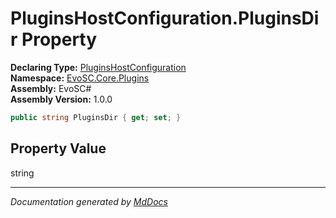 ﻿<!--  
  <auto-generated>   
    The contents of this file were generated by a tool.  
    Changes to this file may be list if the file is regenerated  
  </auto-generated>   
-->

# PluginsHostConfiguration.PluginsDir Property

**Declaring Type:** [PluginsHostConfiguration](../index.md)  
**Namespace:** [EvoSC.Core.Plugins](../../index.md)  
**Assembly:** EvoSC\#  
**Assembly Version:** 1.0.0

```csharp
public string PluginsDir { get; set; }
```

## Property Value

string

___

*Documentation generated by [MdDocs](https://github.com/ap0llo/mddocs)*
